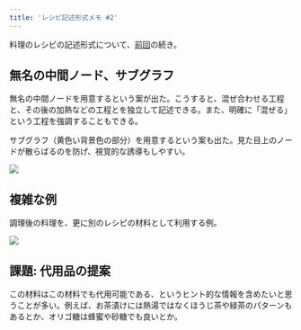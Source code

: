 ```yaml
---
title: 'レシピ記述形式メモ #2'
---
```

料理のレシピの記述形式について、[前回](https://r7kamura.com/articles/2022-05-13-mermaid-recipe-memo)の続き。

無名の中間ノード、サブグラフ
--------------

無名の中間ノードを用意するという案が出た。こうすると、混ぜ合わせる工程と、その後の加熱などの工程とを独立して記述できる。また、明確に「混ぜる」という工程を強調することもできる。

サブグラフ（黄色い背景色の部分）を用意するという案も出た。見た目上のノードが散らばるのを防げ、視覚的な誘導もしやすい。

![](https://lh6.googleusercontent.com/DDQ0ucudkVK-dvPErcuUfHHiNb50Agb-CckJ0wTG1Z4V-Jk6SpLXwiKxuNBglqGN7xGgALFMJzrzCjsZwBNigVO0JVRqEzis_urS15uUEn0O-ZJ7L6RSCNsBRdPtk2bfPgsNS2-TgH89agrqyw)

複雑な例
----

調理後の料理を、更に別のレシピの材料として利用する例。

![](https://lh6.googleusercontent.com/jgGrUgdPqDIdZwKA_PUBGIKU_jYqMHa8xOgsvQxrC0sdnpLWkbOyaAId46gotCKt0SOihlWj0oBXp535xpg6pn90H3xaPMDqwyKqF6DhYq-KVOM1pz4SiS6BLG5yChcyKI6383bUQo9PYXHqGw)

課題: 代用品の提案
----------

この材料はこの材料でも代用可能である、というヒント的な情報を含めたいと思うことが多い。例えば、お茶漬けには熱湯ではなくほうじ茶や緑茶のパターンもあるとか、オリゴ糖は蜂蜜や砂糖でも良いとか。
